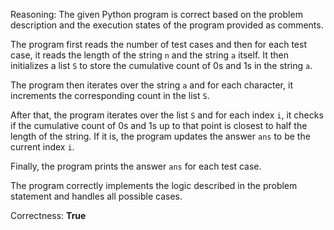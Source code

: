 Reasoning: 
The given Python program is correct based on the problem description and the execution states of the program provided as comments. 

The program first reads the number of test cases and then for each test case, it reads the length of the string `n` and the string `a` itself. It then initializes a list `S` to store the cumulative count of 0s and 1s in the string `a`. 

The program then iterates over the string `a` and for each character, it increments the corresponding count in the list `S`. 

After that, the program iterates over the list `S` and for each index `i`, it checks if the cumulative count of 0s and 1s up to that point is closest to half the length of the string. If it is, the program updates the answer `ans` to be the current index `i`. 

Finally, the program prints the answer `ans` for each test case. 

The program correctly implements the logic described in the problem statement and handles all possible cases. 

Correctness: **True**